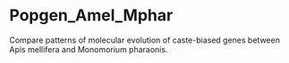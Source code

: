 # Popgen_Amel_Mphar

Compare patterns of molecular evolution of caste-biased genes between Apis mellifera and Monomorium pharaonis. 
